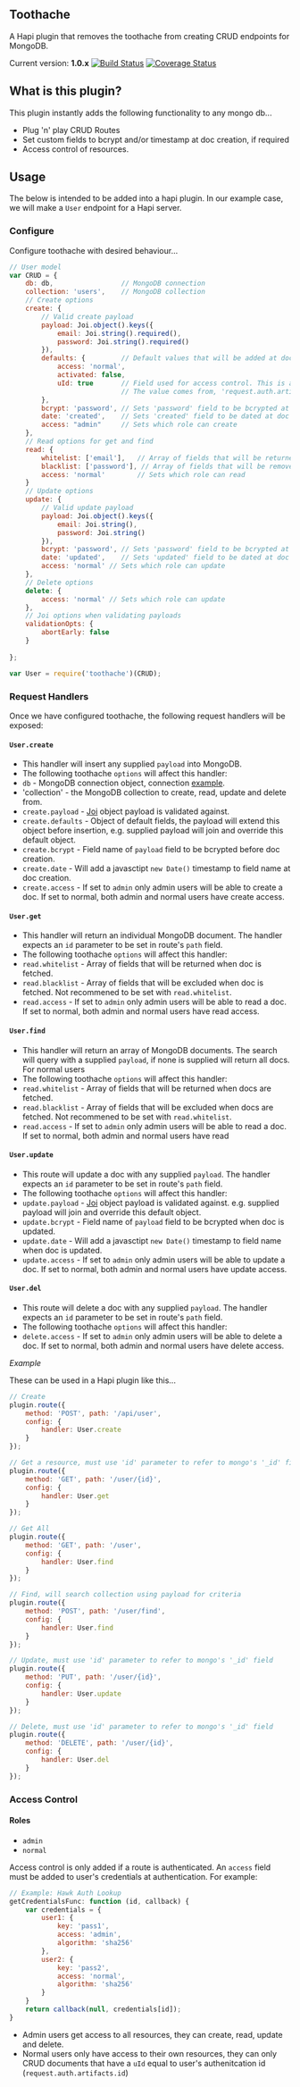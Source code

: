 Toothache
---------

A Hapi plugin that removes the toothache from creating CRUD endpoints for MongoDB.

Current version: **1.0.x** [![Build Status](https://travis-ci.org/smaxwellstewart/toothache.svg?branch=master)](https://travis-ci.org/smaxwellstewart/toothache) [![Coverage Status](https://img.shields.io/coveralls/smaxwellstewart/toothache.svg)](https://coveralls.io/r/smaxwellstewart/toothache?branch=master)

## What is this plugin?

This plugin instantly adds the following functionality to any mongo db...

* Plug 'n' play CRUD Routes
* Set custom fields to bcrypt and/or timestamp at doc creation, if required
* Access control of resources.

## Usage

The below is intended to be added into a hapi plugin. In our example case, we will make a `User` endpoint for a Hapi server.

### Configure

Configure toothache with desired behaviour... 

```js
// User model
var CRUD = {
    db: db,                 // MongoDB connection
    collection: 'users',    // MongoDB collection
    // Create options
    create: {
        // Valid create payload 
        payload: Joi.object().keys({ 
            email: Joi.string().required(),
            password: Joi.string().required()
        }),                 
        defaults: {         // Default values that will be added at doc creation
            access: 'normal',
            activated: false,
            uId: true       // Field used for access control. This is a special field that when set to true will default to user's id 
                            // The value comes from, 'request.auth.artifacts.id' ie the id the user authenticates with
        },
        bcrypt: 'password', // Sets 'password' field to be bcrypted at doc creation
        date: 'created',    // Sets 'created' field to be dated at doc creation
        access: "admin"     // Sets which role can create 
    },
    // Read options for get and find
    read: {
        whitelist: ['email'],   // Array of fields that will be returned, all other fields will be excluded 
        blacklist: ['password'], // Array of fields that will be removed, all other fields will be included
        access: 'normal'        // Sets which role can read 
    }
    // Update options
    update: {
        // Valid update payload
        payload: Joi.object().keys({
            email: Joi.string(),
            password: Joi.string()
        }), 
        bcrypt: 'password', // Sets 'password' field to be bcrypted at doc update
        date: 'updated',    // Sets 'updated' field to be dated at doc update
        access: 'normal' // Sets which role can update  
    },
    // Delete options
    delete: {
        access: 'normal' // Sets which role can update 
    },
    // Joi options when validating payloads    
    validationOpts: {
        abortEarly: false
    }
    
};

var User = require('toothache')(CRUD);
```

### Request Handlers

Once we have configured toothache, the following request handlers will be exposed:

#### `User.create`
 - This handler will insert any supplied `payload` into MongoDB.
 - The following toothache `options` will affect this handler:
  - `db` - MongoDB connection object, connection [example](https://gist.github.com/smaxwellstewart/9cf26df20cb58a3f5d02). 
  - 'collection' - the MongoDB collection to create, read, update and delete from.
  - `create.payload` - [Joi](https://github.com/hapijs/joi) object payload is validated against.
  - `create.defaults` - Object of default fields, the payload will extend this object before insertion, 
  e.g. supplied payload will join and override this default object.
  - `create.bcrypt` - Field name of `payload` field to be bcrypted before doc creation.
  - `create.date` - Will add a javasctipt `new Date()` timestamp to field name at doc creation.
  - `create.access` - If set to `admin` only admin users will be able to create a doc. If set to normal, both admin and normal users have create access.

#### `User.get`
 - This handler will return an individual MongoDB document. The handler expects an `id` parameter to be set in route's `path` field.
 - The following toothache `options` will affect this handler:
  - `read.whitelist` - Array of fields that will be returned when doc is fetched.
  - `read.blacklist` - Array of fields that will be excluded when doc is fetched. Not recommened to be set with `read.whitelist`.
  - `read.access` - If set to `admin` only admin users will be able to read a doc. If set to normal, both admin and normal users have read access.
#### `User.find`
 - This handler will return an array of MongoDB documents. The search will query with a supplied `payload`, if none is supplied will return all docs. For normal users
 - The following toothache `options` will affect this handler:
  - `read.whitelist` - Array of fields that will be returned when docs are fetched.
  - `read.blacklist` - Array of fields that will be excluded when docs are fetched. Not recommened to be set with `read.whitelist`.
  - `read.access` - If set to `admin` only admin users will be able to read a doc. If set to normal, both admin and normal users have read
#### `User.update`
 - This route will update a doc with any supplied `payload`. The handler expects an `id` parameter to be set in route's `path` field.
 - The following toothache `options` will affect this handler:
  - `update.payload` - [Joi](https://github.com/hapijs/joi) object payload is validated against.
  e.g. supplied payload will join and override this default object.
  - `update.bcrypt` - Field name of `payload` field to be bcrypted when doc is updated.
  - `update.date` - Will add a javasctipt `new Date()` timestamp to field name when doc is updated.
  - `update.access` - If set to `admin` only admin users will be able to update a doc. If set to normal, both admin and normal users have update access. 

#### `User.del`
 - This route will delete a doc with any supplied `payload`. The handler expects an `id` parameter to be set in route's `path` field.
 - The following toothache `options` will affect this handler:
  - `delete.access` - If set to `admin` only admin users will be able to delete a doc. If set to normal, both admin and normal users have delete access. 

*Example*

These can be used in a Hapi plugin like this...

```js
// Create
plugin.route({
    method: 'POST', path: '/api/user',
    config: {
        handler: User.create
    }
});

// Get a resource, must use 'id' parameter to refer to mongo's '_id' field
plugin.route({
    method: 'GET', path: '/user/{id}',
    config: {
        handler: User.get
    }
});

// Get All
plugin.route({
    method: 'GET', path: '/user',
    config: {
        handler: User.find
    }
});

// Find, will search collection using payload for criteria
plugin.route({
    method: 'POST', path: '/user/find',
    config: {
        handler: User.find
    }
});

// Update, must use 'id' parameter to refer to mongo's '_id' field
plugin.route({
    method: 'PUT', path: '/user/{id}',
    config: {
        handler: User.update
    }
});

// Delete, must use 'id' parameter to refer to mongo's '_id' field
plugin.route({
    method: 'DELETE', path: '/user/{id}',
    config: {
        handler: User.del
    }
});
```

### Access Control

#### Roles
 - `admin`
 - `normal`


Access control is only added if a route is authenticated. An `access` field must be added to user's credentials at authentication. For example:

```js
// Example: Hawk Auth Lookup
getCredentialsFunc: function (id, callback) {
    var credentials = {
        user1: {
            key: 'pass1',
            access: 'admin',
            algorithm: 'sha256'
        },
        user2: {
            key: 'pass2',
            access: 'normal',
            algorithm: 'sha256'
        }
    }
    return callback(null, credentials[id]);
}
```

 - Admin users get access to all resources, they can create, read, update and delete.
 - Normal users only have access to their own resources, they can only CRUD documents that have a `uId` equal to user's authenitcation id (`request.auth.artifacts.id`)

